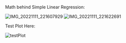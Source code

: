 Math behind Simple Linear Regression:

![IMG_20221111_221607929](https://user-images.githubusercontent.com/77950550/201461271-3b9b5bb8-4311-4530-9d62-a91efd58050d.jpg)
![IMG_20221111_221622691](https://user-images.githubusercontent.com/77950550/201461277-72ea846e-b972-4329-804e-7ab790f13db4.jpg)

Test Plot Here:

![testPlot](https://user-images.githubusercontent.com/77950550/201461362-68efedcd-b966-4feb-933b-4ccea00d0215.png)
